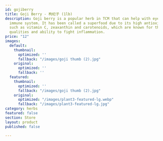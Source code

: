 ```yaml
---
id: gojiberry
title: Goji Berry - 枸杞子 (1lb)
description: Goji berry is a popular herb in TCM that can help with eyesight and the
  immune system. It has been called a superfood due to its high antioxidant levels,
  such as vitamin C, zeaxanthin and carotenoids, which are known for their immune-boosting
  qualities and ability to fight inflammation.
price: "12"
images:
  default:
    thumbnail:
      optimized: ''
      fallback: "/images/goji thumb (2).jpg"
    original:
      optimized: ''
      fallback: ''
  featured:
    thumbnail:
      optimized: ''
      fallback: "/images/goji thumb (2).jpg"
    original:
      optimized: "/images/plant3-featured-lg.webp"
      fallback: "/images/plant3-featured-lg.jpg"
category: herbs
featured: false
section: Store
layout: product
published: false

---
```

